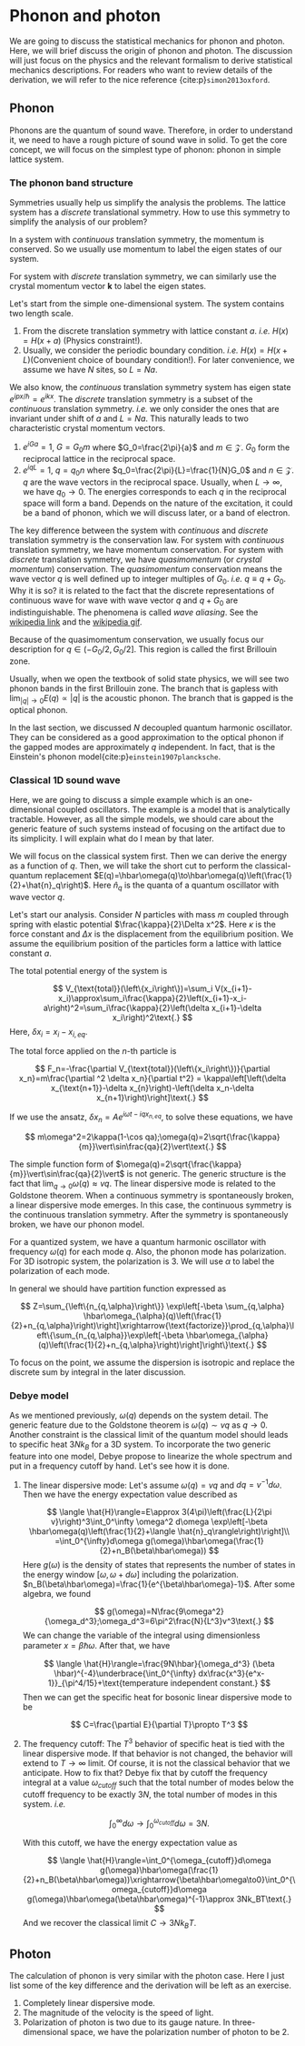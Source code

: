 # Phonon and photon

We are going to discuss the statistical mechanics for phonon and photon. Here, we will brief discuss the origin of phonon and photon. The discussion will just focus on the physics and the relevant formalism to derive statistical mechanics descriptions. For readers who want to review details of the derivation, we will refer to the nice reference {cite:p}`simon2013oxford`.

## Phonon

Phonons are the quantum of sound wave. Therefore, in order to understand it, we need to have a rough picture of sound wave in solid. To get the core concept, we will focus on the simplest type of phonon: phonon in simple lattice system.

### The phonon band structure

Symmetries usually help us simplify the analysis the problems. The lattice system has a *discrete* translational symmetry. How to use this symmetry to simplify the analysis of our problem? 

In a system with *continuous* translation symmetry, the momentum is conserved. So we usually use momentum to label the eigen states of our system.

For system with *discrete* translation symmetry, we can similarly use the crystal momentum vector $\textbf{k}$ to label the eigen states.

Let's start from the simple one-dimensional system. The system contains two length scale. 
1. From the discrete translation symmetry with lattice constant $a$. *i.e.* $H(x)=H(x+a)$ (Physics constraint!).
2. Usually, we consider the periodic boundary condition. *i.e.* $H(x)=H(x+L)$(Convenient choice of boundary condition!). For later convenience, we assume we have $N$ sites, so $L=Na$.

We also know, the *continuous* translation symmetry system has eigen state $e^{ipx/\hbar}=e^{ikx}$. The *discrete* translation symmetry is a subset of the *continuous* translation symmetry. *i.e.* we only consider the ones that are invariant under shift of $a$ and $L=Na$. This naturally leads to two characteristic crystal momentum vectors.
1. $e^{iGa}=1$, $G=G_0 m$ where $G_0=\frac{2\pi}{a}$ and $m\in\mathcal{Z}$. $G_0$ form the reciprocal lattice in the reciprocal space.
2. $e^{iqL}=1$, $q=q_0 n$ where $q_0=\frac{2\pi}{L}=\frac{1}{N}G_0$ and $n\in\mathcal{Z}$. $q$ are the wave vectors in the reciprocal space. Usually, when $L\to\infty$, we have $q_0\to0$. The energies corresponds to each $q$ in the reciprocal space will form a band. Depends on the nature of the excitation, it could be a band of phonon, which we will discuss later, or a band of electron.

The key difference between the system with *continuous* and *discrete* translation symmetry is the conservation law. For system with *continuous* translation symmetry, we have momentum conservation. For system with *discrete* translation symmetry, we have *quasimomentum* (or *crystal momentum*) conservation. The *quasimomentum* conservation means the wave vector $q$ is well defined up to integer multiples of $G_0$. *i.e.* $q\equiv q+G_0$. Why it is so? it is related to the fact that the discrete representations of continuous wave for wave with wave vector $q$ and $q+G_0$ are indistinguishable. The phenomena is called *wave aliasing*. See the [wikipedia link](https://en.wikipedia.org/wiki/Crystal_momentum) and the [wikipedia gif](https://en.wikipedia.org/wiki/Crystal_momentum#/media/File:Quasimomentum.gif).

Because of the quasimomentum conservation, we usually focus our description for $q\in(-G_0/2,G_0/2]$. This region is called the first Brillouin zone.

Usually, when we open the textbook of solid state physics, we will see two phonon bands in the first Brillouin zone. The branch that is gapless with $\lim_{|q|\to0}E(q)\propto |q|$ is the acoustic phonon. The branch that is gapped is the optical phonon.

In the last section, we discussed $N$ decoupled quantum harmonic oscillator. They can be considered as a good approximation to the optical phonon if the gapped modes are approximately $q$ independent. In fact, that is the Einstein's phonon model{cite:p}`einstein1907plancksche`. 

### Classical 1D sound wave

Here, we are going to discuss a simple example which is an one-dimensional coupled oscillators. The example is a model that is analytically tractable. However, as all the simple models, we should care about the generic feature of such systems instead of focusing on the artifact due to its simplicity. I will explain what do I mean by that later.

We will focus on the classical system first. Then we can derive the energy as a function of $q$. Then, we will take the short cut to perform the classical-quantum replacement $E(q)=\hbar\omega(q)\to\hbar\omega(q)\left(\frac{1}{2}+\hat{n}_q\right)$. Here $\hat{n}_q$ is the quanta of a quantum oscillator with wave vector $q$.

Let's start our analysis. Consider $N$ particles with mass $m$ coupled through spring with elastic potential $\frac{\kappa}{2}\Delta x^2$. Here $\kappa$ is the force constant and $\Delta x$ is the displacement from the equilibrium position. We assume the equilibrium position of the particles form a lattice with lattice constant $a$.

The total potential energy of the system is

$$
V_{\text{total}}(\left\{x_i\right\})=\sum_i V(x_{i+1}-x_i)\approx\sum_i\frac{\kappa}{2}\left(x_{i+1}-x_i-a\right)^2=\sum_i\frac{\kappa}{2}\left(\delta x_{i+1}-\delta x_i\right)^2\text{.}
$$
Here, $\delta x_i=x_i-x_{i,eq}$.

The total force applied on the $n$-th particle is

$$
F_n=-\frac{\partial V_{\text{total}}(\left\{x_i\right\})}{\partial x_n}=m\frac{\partial ^2 \delta x_n}{\partial t^2} = \kappa\left[\left(\delta x_{\text{n+1}}-\delta x_{n}\right)-\left(\delta x_n-\delta x_{n+1}\right)\right]\text{.}
$$

If we use the ansatz, $\delta x_n=A e^{i\omega t-iqx_{n,eq}}$, to solve these equations, we have

$$
m\omega^2=2\kappa(1-\cos qa);\omega(q)=2\sqrt{\frac{\kappa}{m}}\vert\sin\frac{qa}{2}\vert\text{.}
$$

The simple function form of $\omega(q)=2\sqrt{\frac{\kappa}{m}}\vert\sin\frac{qa}{2}\vert$ is not generic. The generic structure is the fact that $\lim_{q\to0}\omega(q)\approx vq$. The linear dispersive mode is related to the Goldstone theorem. When a continuous symmetry is spontaneously broken, a linear dispersive mode emerges. In this case, the continuous symmetry is the continuous translation symmetry. After the symmetry is spontaneously broken, we have our phonon model. 

For a quantized system, we have a quantum harmonic oscillator with frequency $\omega(q)$ for each mode $q$. Also, the phonon mode has polarization. For 3D isotropic system, the polarization is 3. We will use $\alpha$ to label the polarization of each mode.

In general we should have partition function expressed as

$$
Z=\sum_{\left\{n_{q,\alpha}\right\}} \exp\left[-\beta \sum_{q,\alpha} \hbar\omega_{\alpha}(q)\left(\frac{1}{2}+n_{q,\alpha}\right)\right]\xrightarrow{\text{factorize}}\prod_{q,\alpha}\left\{\sum_{n_{q,\alpha}}\exp\left[-\beta \hbar\omega_{\alpha}(q)\left(\frac{1}{2}+n_{q,\alpha}\right)\right]\right\}\text{.}
$$

To focus on the point, we assume the dispersion is isotropic and replace the discrete sum by integral in the later discussion.

### Debye model

As we mentioned previously, $\omega(q)$ depends on the system detail. The generic feature due to the Goldstone theorem is $\omega(q)\sim vq$ as $q\to0$. Another constraint is the classical limit of the quantum model should leads to specific heat $3Nk_B$ for a 3D system. To incorporate the two generic feature into one model, Debye propose to linearize the whole spectrum and put in a frequency cutoff by hand. Let's see how it is done.

1. The linear dispersive mode: Let's assume $\omega(q)=vq$ and $dq=v^{-1}d\omega$. Then we have the energy expectation value described as 

	$$
	\langle \hat{H}\rangle=E\approx 3(4\pi)\left(\frac{L}{2\pi v}\right)^3\int_0^\infty \omega^2 d\omega \exp\left[-\beta \hbar\omega(q)\left(\frac{1}{2}+\langle \hat{n}_q\rangle\right)\right]\\
=\int_0^{\infty}d\omega g(\omega)\hbar\omega(\frac{1}{2}+n_B(\beta\hbar\omega))
	$$
	Here $g(\omega)$ is the density of states that represents the number of states in the energy window $[\omega,\omega+d\omega]$ including the polarization. $n_B(\beta\hbar\omega)=\frac{1}{e^{\beta\hbar\omega}-1}$.
	After some algebra, we found
	
	$$
	g(\omega)=N\frac{9\omega^2}{\omega_d^3};\omega_d^3=6\pi^2\frac{N}{L^3}v^3\text{.}
	$$
	We can change the variable of the integral using dimensionless parameter $x=\beta\hbar\omega$. After that, we have
	
	$$
	\langle \hat{H}\rangle=\frac{9N\hbar}{\omega_d^3} (\beta \hbar)^{-4}\underbrace{\int_0^{\infty} dx\frac{x^3}{e^x-1}}_{\pi^4/15}+\text{temperature independent constant.}
	$$
	Then we can get the specific heat for bosonic linear dispersive mode to be
	
	$$
	C=\frac{\partial E}{\partial T}\propto T^3
	$$
   
1. The frequency cutoff: The $T^3$ behavior of specific heat is tied with the linear dispersive mode. If that behavior is not changed, the behavior will extend to $T\to\infty$ limit. Of course, it is not the classical behavior that we anticipate. How to fix that? Debye fix that by cutoff the frequency integral at a value $\omega_{cutoff}$ such that the total number of modes below the cutoff frequency to be exactly $3N$, the total number of modes in this system. *i.e.*
	
	$$
	\int_0^{\infty}d\omega\to\int_0^{\omega_{cutoff}} d\omega=3N\text{.}
	$$
	
	With this cutoff, we have the energy expectation value as
	
	$$
	\langle \hat{H}\rangle=\int_0^{\omega_{cutoff}}d\omega g(\omega)\hbar\omega(\frac{1}{2}+n_B(\beta\hbar\omega))\xrightarrow{\beta\hbar\omega\to0}\int_0^{\omega_{cutoff}}d\omega g(\omega)\hbar\omega(\beta\hbar\omega)^{-1}\approx 3Nk_BT\text{.}
	$$
	And we recover the classical limit $C\to 3Nk_BT$.

## Photon

The calculation of phonon is very similar with the photon case. Here I just list some of the key difference and the derivation will be left as an exercise.

1. Completely linear dispersive mode.
2. The magnitude of the velocity is the speed of light.
3. Polarization of photon is two due to its gauge nature. In three-dimensional space, we have the polarization number of photon to be 2.
